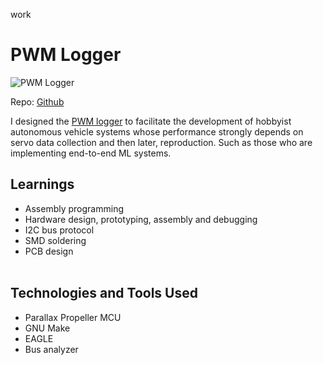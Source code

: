 work
# PWM Logger

![PWM Logger](http://www.protean.io/imgs/logger.jpg)

Repo: [Github](https://github.com/Protean-Tech/pwm-logger)

I designed the [PWM logger](http://www.protean.io/product/pwm-logger) to facilitate the development of hobbyist autonomous vehicle systems whose performance strongly depends on servo data collection and then later, reproduction. Such as those who are implementing end-to-end ML systems.

## Learnings
* Assembly programming
* Hardware design, prototyping, assembly and debugging
* I2C bus protocol
* SMD soldering
* PCB design
<br/><br/>

## Technologies and Tools Used
* Parallax Propeller MCU
* GNU Make
* EAGLE
* Bus analyzer
